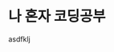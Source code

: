 <!DOCTYPE html>
<html lang="kr">
<head>
    <meta charset="UTF-8">
</head>
<body>
     <h1>나 혼자 코딩공부</h1>
    <div id="div1" style="clear:both;">
        asdfklj
    </div>
  
</body>
</html>
